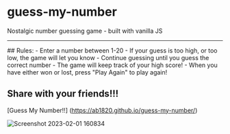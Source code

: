 # guess-my-number
Nostalgic number guessing game - built with vanilla JS
<hr>
## Rules:
- Enter a number between 1-20
- If your guess is too high, or too low, the game will let you know
- Continue guessing until you guess the correct number
- The game will keep track of your high score!
- When you have either won or lost, press "Play Again" to play again!

## Share with your friends!!!
[Guess My Number!!] (https://ab1820.github.io/guess-my-number/)


![Screenshot 2023-02-01 160834](https://user-images.githubusercontent.com/114027684/216163991-aa87dba6-05ae-43ae-9681-982f5b7bef86.png)

